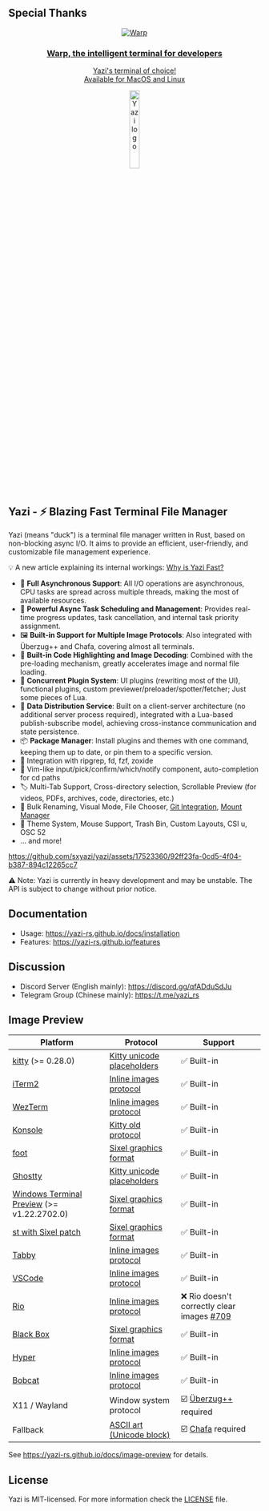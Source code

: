 ## Special Thanks

<div align="center" markdown="1">

[![Warp](https://github.com/user-attachments/assets/0c3b132c-8984-49cf-918a-db6f6abe2c01)](https://www.warp.dev/?utm_source=github&utm_medium=referral&utm_campaign=inquirer)<br>

### [Warp, the intelligent terminal for developers](https://www.warp.dev/?utm_source=github&utm_medium=referral&utm_campaign=inquirer)

[Yazi's terminal of choice!](https://www.warp.dev/?utm_source=github&utm_medium=referral&utm_campaign=inquirer)<br>
[Available for MacOS and Linux](https://www.warp.dev/?utm_source=github&utm_medium=referral&utm_campaign=inquirer)<br>

</div>

<div align="center">
  <img src="assets/logo.png" alt="Yazi logo" width="20%">
</div>
<br/>

## Yazi - ⚡️ Blazing Fast Terminal File Manager

Yazi (means "duck") is a terminal file manager written in Rust, based on non-blocking async I/O. It aims to provide an efficient, user-friendly, and customizable file management experience.

💡 A new article explaining its internal workings: [Why is Yazi Fast?](https://yazi-rs.github.io/blog/why-is-yazi-fast)

- 🚀 **Full Asynchronous Support**: All I/O operations are asynchronous, CPU tasks are spread across multiple threads, making the most of available resources.
- 💪 **Powerful Async Task Scheduling and Management**: Provides real-time progress updates, task cancellation, and internal task priority assignment.
- 🖼️ **Built-in Support for Multiple Image Protocols**: Also integrated with Überzug++ and Chafa, covering almost all terminals.
- 🌟 **Built-in Code Highlighting and Image Decoding**: Combined with the pre-loading mechanism, greatly accelerates image and normal file loading.
- 🔌 **Concurrent Plugin System**: UI plugins (rewriting most of the UI), functional plugins, custom previewer/preloader/spotter/fetcher; Just some pieces of Lua.
- 📡 **Data Distribution Service**: Built on a client-server architecture (no additional server process required), integrated with a Lua-based publish-subscribe model, achieving cross-instance communication and state persistence.
- 📦 **Package Manager**: Install plugins and themes with one command, keeping them up to date, or pin them to a specific version.
- 🧰 Integration with ripgrep, fd, fzf, zoxide
- 💫 Vim-like input/pick/confirm/which/notify component, auto-completion for cd paths
- 🏷️ Multi-Tab Support, Cross-directory selection, Scrollable Preview (for videos, PDFs, archives, code, directories, etc.)
- 🔄 Bulk Renaming, Visual Mode, File Chooser, [Git Integration](https://github.com/yazi-rs/plugins/tree/main/git.yazi), [Mount Manager](https://github.com/yazi-rs/plugins/tree/main/mount.yazi)
- 🎨 Theme System, Mouse Support, Trash Bin, Custom Layouts, CSI u, OSC 52
- ... and more!

https://github.com/sxyazi/yazi/assets/17523360/92ff23fa-0cd5-4f04-b387-894c12265cc7

⚠️ Note: Yazi is currently in heavy development and may be unstable. The API is subject to change without prior notice.

## Documentation

- Usage: https://yazi-rs.github.io/docs/installation
- Features: https://yazi-rs.github.io/features

## Discussion

- Discord Server (English mainly): https://discord.gg/qfADduSdJu
- Telegram Group (Chinese mainly): https://t.me/yazi_rs

## Image Preview

| Platform                                                                                                      | Protocol                               | Support                                               |
| ------------------------------------------------------------------------------------------------------------- | -------------------------------------- | ----------------------------------------------------- |
| [kitty](https://github.com/kovidgoyal/kitty) (>= 0.28.0)                                                      | [Kitty unicode placeholders][kgp]      | ✅ Built-in                                           |
| [iTerm2](https://iterm2.com)                                                                                  | [Inline images protocol][iip]          | ✅ Built-in                                           |
| [WezTerm](https://github.com/wez/wezterm)                                                                     | [Inline images protocol][iip]          | ✅ Built-in                                           |
| [Konsole](https://invent.kde.org/utilities/konsole)                                                           | [Kitty old protocol][kgp-old]          | ✅ Built-in                                           |
| [foot](https://codeberg.org/dnkl/foot)                                                                        | [Sixel graphics format][sixel]         | ✅ Built-in                                           |
| [Ghostty](https://github.com/ghostty-org/ghostty)                                                             | [Kitty unicode placeholders][kgp]      | ✅ Built-in                                           |
| [Windows Terminal Preview](https://github.com/microsoft/terminal/releases/tag/v1.22.2702.0) (>= v1.22.2702.0) | [Sixel graphics format][sixel]         | ✅ Built-in                                           |
| [st with Sixel patch](https://github.com/bakkeby/st-flexipatch)                                               | [Sixel graphics format][sixel]         | ✅ Built-in                                           |
| [Tabby](https://github.com/Eugeny/tabby)                                                                      | [Inline images protocol][iip]          | ✅ Built-in                                           |
| [VSCode](https://github.com/microsoft/vscode)                                                                 | [Inline images protocol][iip]          | ✅ Built-in                                           |
| [Rio](https://github.com/raphamorim/rio)                                                                      | [Inline images protocol][iip]          | ❌ Rio doesn't correctly clear images [#709][rio-bug] |
| [Black Box](https://gitlab.gnome.org/raggesilver/blackbox)                                                    | [Sixel graphics format][sixel]         | ✅ Built-in                                           |
| [Hyper](https://github.com/vercel/hyper)                                                                      | [Inline images protocol][iip]          | ✅ Built-in                                           |
| [Bobcat](https://github.com/ismail-yilmaz/Bobcat)                                                             | [Inline images protocol][iip]          | ✅ Built-in                                           |
| X11 / Wayland                                                                                                 | Window system protocol                 | ☑️ [Überzug++][ueberzug] required                     |
| Fallback                                                                                                      | [ASCII art (Unicode block)][ascii-art] | ☑️ [Chafa][chafa] required                            |

See https://yazi-rs.github.io/docs/image-preview for details.

<!-- Protocols -->

[kgp]: https://sw.kovidgoyal.net/kitty/graphics-protocol/#unicode-placeholders
[kgp-old]: https://github.com/sxyazi/yazi/blob/main/yazi-adapter/src/drivers/kgp_old.rs
[iip]: https://iterm2.com/documentation-images.html
[sixel]: https://www.vt100.net/docs/vt3xx-gp/chapter14.html
[ascii-art]: https://en.wikipedia.org/wiki/ASCII_art

<!-- Dependencies -->

[ueberzug]: https://github.com/jstkdng/ueberzugpp
[chafa]: https://hpjansson.org/chafa/

<!-- Rio bug -->

[rio-bug]: https://github.com/raphamorim/rio/issues/709

## License

Yazi is MIT-licensed. For more information check the [LICENSE](LICENSE) file.
